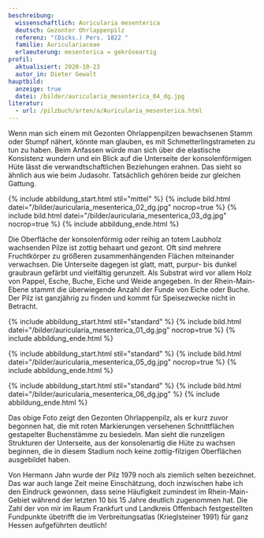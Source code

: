 ```yaml
---
beschreibung:
  wissenschaftlich: Auricularia mesenterica
  deutsch: Gezonter Ohrlappenpilz
  referenz: "(Dicks.) Pers. 1822 "
  familie: Auriculariaceae
  erlaeuterung: mesenterica = gekröseartig
profil:
  aktualisiert: 2020-10-23
  autor_in: Dieter Gewalt
hauptbild:
  anzeige: true
  datei: /bilder/auricularia_mesenterica_04_dg.jpg
literatur:
  - url: /pilzbuch/arten/a/Auricularia_mesenterica.html
---
```

Wenn man sich einem mit Gezonten Ohrlappenpilzen bewachsenen Stamm oder Stumpf nähert, könnte man glauben, es mit Schmetterlingstrameten zu tun zu haben. Beim Anfassen würde man sich über die elastische Konsistenz wundern und ein Blick auf die Unterseite der konsolenförmigen Hüte lässt die verwandtschaftlichen Beziehungen erahnen. Das sieht so ähnlich aus wie beim Judasohr. Tatsächlich gehören beide zur gleichen Gattung.

{% include abbildung_start.html stil="mittel" %}
{% include bild.html datei="/bilder/auricularia_mesenterica_02_dg.jpg" nocrop=true %}
{% include bild.html datei="/bilder/auricularia_mesenterica_03_dg.jpg" nocrop=true %}
{% include abbildung_ende.html %}

Die Oberfläche der konsolenförmig oder reihig an totem Laubholz wachsenden Pilze ist zottig behaart und gezont. Oft sind mehrere Fruchtkörper zu größeren zusammenhängenden Flächen miteinander verwachsen. Die Unterseite dagegen ist glatt, matt, purpur- bis dunkel graubraun gefärbt und vielfältig gerunzelt. Als Substrat wird vor allem Holz von Pappel, Esche, Buche, Eiche und Weide angegeben. In der Rhein-Main-Ebene stammt die überwiegende Anzahl der Funde von Eiche oder Buche. Der Pilz ist ganzjährig zu finden und kommt für Speisezwecke nicht in Betracht.

{% include abbildung_start.html stil="standard" %}
{% include bild.html datei="/bilder/auricularia_mesenterica_01_dg.jpg" nocrop=true %}
{% include abbildung_ende.html %}

{% include abbildung_start.html stil="standard" %}
{% include bild.html datei="/bilder/auricularia_mesenterica_05_dg.jpg" nocrop=true %}
{% include abbildung_ende.html %}

{% include abbildung_start.html stil="standard" %}
{% include bild.html datei="/bilder/auricularia_mesenterica_06_dg.jpg" %}
{% include abbildung_ende.html %}

Das obige Foto zeigt den Gezonten Ohrlappenpilz, als er kurz zuvor begonnen hat, die mit roten Markierungen versehenen Schnittflächen gestapelter Buchenstämme zu besiedeln. Man sieht die runzeligen Strukturen der Unterseite, aus der konsolenartig die Hüte zu wachsen beginnen, die in diesem Stadium noch keine zottig-filzigen Oberflächen ausgebildet haben.

Von Hermann Jahn wurde der Pilz 1979 noch als ziemlich selten bezeichnet. Das war auch lange Zeit meine Einschätzung, doch inzwischen habe ich den Eindruck gewonnen, dass seine Häufigkeit zumindest im Rhein-Main-Gebiet während der letzten 10 bis 15 Jahre deutlich zugenommen hat. Die Zahl der von mir im Raum Frankfurt und Landkreis Offenbach festgestellten Fundpunkte übetrifft die im Verbreitungsatlas (Krieglsteiner 1991) für ganz Hessen aufgeführten deutlich!